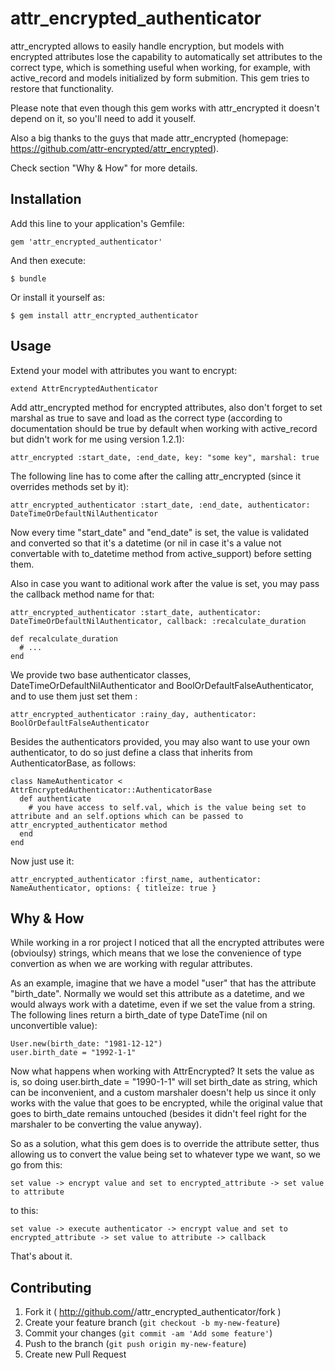 # attr_encrypted_authenticator

attr_encrypted allows to easily handle encryption, but models with encrypted attributes lose the capability to automatically set attributes to the correct type, which is something useful when working, for example, with active_record and models initialized by form submition. This gem tries to restore that functionality.

Please note that even though this gem works with attr_encrypted it doesn't depend on it, so you'll need to add it youself.

Also a big thanks to the guys that made attr_encrypted (homepage: https://github.com/attr-encrypted/attr_encrypted).

Check section "Why & How" for more details.

## Installation

Add this line to your application's Gemfile:

    gem 'attr_encrypted_authenticator'

And then execute:

    $ bundle

Or install it yourself as:

    $ gem install attr_encrypted_authenticator

## Usage

Extend your model with attributes you want to encrypt:

    extend AttrEncryptedAuthenticator

Add attr_encrypted method for encrypted attributes, also don't forget to set marshal as true to save and load as the correct type (according to documentation should be true by default when working with active_record but didn't work for me using version 1.2.1):

    attr_encrypted :start_date, :end_date, key: "some key", marshal: true

The following line has to come after the calling attr_encrypted (since it overrides methods set by it):

    attr_encrypted_authenticator :start_date, :end_date, authenticator: DateTimeOrDefaultNilAuthenticator

Now every time "start_date" and "end_date" is set, the value is validated and converted so that it's a datetime (or nil in case it's a value not convertable with to_datetime method from active_support) before setting them.

Also in case you want to aditional work after the value is set, you may pass the callback method name for that:

    attr_encrypted_authenticator :start_date, authenticator: DateTimeOrDefaultNilAuthenticator, callback: :recalculate_duration

    def recalculate_duration
      # ...
    end

We provide two base authenticator classes, DateTimeOrDefaultNilAuthenticator and BoolOrDefaultFalseAuthenticator, and to use them just set them :

    attr_encrypted_authenticator :rainy_day, authenticator: BoolOrDefaultFalseAuthenticator

Besides the authenticators provided, you may also want to use your own authenticator, to do so just define a class that inherits from AuthenticatorBase, as follows:

    class NameAuthenticator < AttrEncryptedAuthenticator::AuthenticatorBase
      def authenticate
        # you have access to self.val, which is the value being set to attribute and an self.options which can be passed to attr_encrypted_authenticator method
      end
    end

Now just use it:

    attr_encrypted_authenticator :first_name, authenticator: NameAuthenticator, options: { titleize: true }

## Why & How

While working in a ror project I noticed that all the encrypted attributes were (obvioulsy) strings, which means that we lose the convenience of type convertion as when we are working with regular attributes.

As an example, imagine that we have a model "user" that has the attribute "birth_date". Normally we would set this attribute as a datetime, and we would always work with a datetime, even if we set the value from a string. The following lines return a birth_date of type DateTime (nil on unconvertible value):

    User.new(birth_date: "1981-12-12")
    user.birth_date = "1992-1-1"

Now what happens when working with AttrEncrypted? It sets the value as is, so doing user.birth_date = "1990-1-1" will set birth_date as string, which can be inconvenient, and a custom marshaler doesn't help us since it only works with the value that goes to be encrypted, while the original value that goes to birth_date remains untouched (besides it didn't feel right for the marshaler to be converting the value anyway).

So as a solution, what this gem does is to override the attribute setter, thus allowing us to convert the value being set to whatever type we want, so we go from this:

    set value -> encrypt value and set to encrypted_attribute -> set value to attribute

to this:

    set value -> execute authenticator -> encrypt value and set to encrypted_attribute -> set value to attribute -> callback

That's about it.

## Contributing

1. Fork it ( http://github.com/<my-github-username>/attr_encrypted_authenticator/fork )
2. Create your feature branch (`git checkout -b my-new-feature`)
3. Commit your changes (`git commit -am 'Add some feature'`)
4. Push to the branch (`git push origin my-new-feature`)
5. Create new Pull Request
